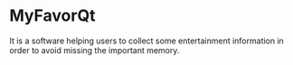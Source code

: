 # MyFavorQt
It is a software helping users to collect some entertainment information in order to avoid missing the important memory.
